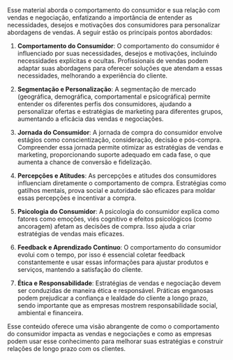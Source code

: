 Esse material aborda o comportamento do consumidor e sua relação com vendas e negociação, enfatizando a importância de entender as necessidades, desejos e motivações dos consumidores para personalizar abordagens de vendas. A seguir estão os principais pontos abordados:

1. **Comportamento do Consumidor**: O comportamento do consumidor é influenciado por suas necessidades, desejos e motivações, incluindo necessidades explícitas e ocultas. Profissionais de vendas podem adaptar suas abordagens para oferecer soluções que atendam a essas necessidades, melhorando a experiência do cliente.

2. **Segmentação e Personalização**: A segmentação de mercado (geográfica, demográfica, comportamental e psicográfica) permite entender os diferentes perfis dos consumidores, ajudando a personalizar ofertas e estratégias de marketing para diferentes grupos, aumentando a eficácia das vendas e negociações.

3. **Jornada do Consumidor**: A jornada de compra do consumidor envolve estágios como conscientização, consideração, decisão e pós-compra. Compreender essa jornada permite otimizar as estratégias de vendas e marketing, proporcionando suporte adequado em cada fase, o que aumenta a chance de conversão e fidelização.

4. **Percepções e Atitudes**: As percepções e atitudes dos consumidores influenciam diretamente o comportamento de compra. Estratégias como gatilhos mentais, prova social e autoridade são eficazes para moldar essas percepções e incentivar a compra.

5. **Psicologia do Consumidor**: A psicologia do consumidor explica como fatores como emoções, viés cognitivo e efeitos psicológicos (como ancoragem) afetam as decisões de compra. Isso ajuda a criar estratégias de vendas mais eficazes.

6. **Feedback e Aprendizado Contínuo**: O comportamento do consumidor evolui com o tempo, por isso é essencial coletar feedback constantemente e usar essas informações para ajustar produtos e serviços, mantendo a satisfação do cliente.

7. **Ética e Responsabilidade**: Estratégias de vendas e negociação devem ser conduzidas de maneira ética e responsável. Práticas enganosas podem prejudicar a confiança e lealdade do cliente a longo prazo, sendo importante que as empresas mostrem responsabilidade social, ambiental e financeira.

Esse conteúdo oferece uma visão abrangente de como o comportamento do consumidor impacta as vendas e negociações e como as empresas podem usar esse conhecimento para melhorar suas estratégias e construir relações de longo prazo com os clientes.